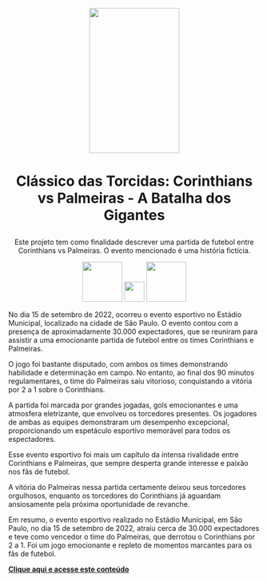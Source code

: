 <p align="center">
<img width="180px" height= 290 src=https://github.com/ElizangelaStudent/Jogo-entre-Gigantes-/assets/107508602/0fc7a147-55a7-4899-9a96-7c033e50dee8
</p>

  # <p align="center"> **Clássico das Torcidas: Corinthians vs Palmeiras - A Batalha dos Gigantes**</p>

<p align="center"> Este projeto tem como finalidade descrever uma partida de futebol entre Corinthians vs Palmeiras. O evento mencionado é uma história fictícia.</p>

<p align="center">
<img width="80px" height= 80 src=https://github.com/ElizangelaStudent/Jogo-entre-Gigantes-/assets/107508602/74e3372b-8468-4ef9-8670-7379618b4a0b</p>
<img width="40px" height=40 src=https://github.com/ElizangelaStudent/Jogo-entre-Gigantes-/assets/107508602/b236c0c9-3b79-489b-a5dd-e0a5d8d1ca2a </p>
<img width="80px" height= 80 src=https://github.com/ElizangelaStudent/Jogo-entre-Gigantes-/assets/107508602/f58b2fba-8e02-4a36-8237-ddccbe049729 </p>
 
<p> No dia 15 de setembro de 2022, ocorreu o evento esportivo no Estádio Municipal, localizado na cidade de São Paulo. O evento contou com a presença de aproximadamente 30.000 expectadores, que se reuniram para assistir a uma emocionante partida de futebol entre os times Corinthians e Palmeiras.
</p>
<p> O jogo foi bastante disputado, com ambos os times demonstrando habilidade e determinação em campo. No entanto, ao final dos 90 minutos regulamentares, o time do Palmeiras saiu vitorioso, conquistando a vitória por 2 a 1 sobre o Corinthians.
</p>
<p>A partida foi marcada por grandes jogadas, gols emocionantes e uma atmosfera eletrizante, que envolveu os torcedores presentes. Os jogadores de ambas as equipes demonstraram um desempenho excepcional, proporcionando um espetáculo esportivo memorável para todos os espectadores.
</p>
<p>Esse evento esportivo foi mais um capítulo da intensa rivalidade entre Corinthians e Palmeiras, que sempre desperta grande interesse e paixão nos fãs de futebol.
</p>
<p>A vitória do Palmeiras nessa partida certamente deixou seus torcedores orgulhosos, enquanto os torcedores do Corinthians já aguardam ansiosamente pela próxima oportunidade de revanche.
</p>
<p>Em resumo, o evento esportivo realizado no Estádio Municipal, em São Paulo, no dia 15 de setembro de 2022, atraiu cerca de 30.000 expectadores e teve como vencedor o time do Palmeiras, que derrotou o Corinthians por 2 a 1. Foi um jogo emocionante e repleto de momentos marcantes para os fãs de futebol.
</p>
   
   **[Clique aqui e acesse este conteúdo](https://github.com/ElizangelaStudent/Jogo-entre-Gigantes-/blob/92fa7b3cbaca8b0b12a3e1a30ec435921aa16fbd/README.md)**
  
 
